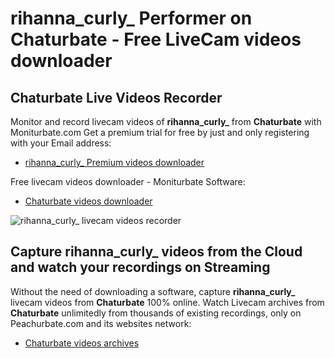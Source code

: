 # rihanna_curly_ Performer on Chaturbate - Free LiveCam videos downloader

## Chaturbate Live Videos Recorder

Monitor and record livecam videos of **rihanna_curly_** from **Chaturbate** with Moniturbate.com
Get a premium trial for free by just and only registering with your Email address:
* [rihanna_curly_ Premium videos downloader](https://moniturbate.com/request-demo-licence-key.html)

Free livecam videos downloader - Moniturbate Software:
* [Chaturbate videos downloader](https://moniturbate.com/moniturbate-download-software.html)

![rihanna_curly_ livecam videos recorder](https://peachurnet.com/templates/moniturbate-software.png)


## Capture rihanna_curly_ videos from the Cloud and watch your recordings on Streaming

Without the need of downloading a software, capture **rihanna_curly_** livecam videos from **Chaturbate** 100% online.
Watch Livecam archives from **Chaturbate** unlimitedly from thousands of existing recordings, only on Peachurbate.com and its websites network:
* [Chaturbate videos archives](https://peachurnet.com/)